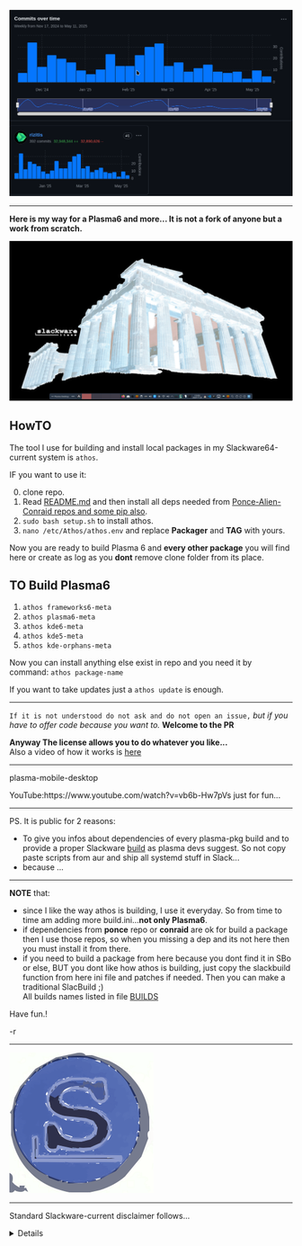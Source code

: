 ![](./IMAGES/Commitsovertime.png)

---

**Here is my way for a Plasma6 and more... It is not a fork of anyone but a work from scratch.** <br>


![plasma6-slackware64-current](./IMAGES/slack.png)

## HowTO

The tool I use for building and install local packages in my Slackware64-current system is `athos`.

IF you want to use it:<br>

0. clone repo.
1. Read [README.md](https://github.com/rizitis/PLASMA_WORLD/tree/main/AthOS/README.md) and then install all deps needed from [Ponce-Alien-Conraid repos and some pip also](https://github.com/rizitis/PLASMA_WORLD/tree/main/AthOS/DEPS-BEFORE-BUILD).
2. `sudo bash setup.sh` to install athos.
3. `nano /etc/Athos/athos.env` and replace **Packager** and **TAG** with yours.

Now you are ready to build Plasma 6 and **every other package** you will find here or create as log as you **dont** remove clone folder from its place.


## TO Build Plasma6

1. `athos frameworks6-meta`
2. `athos plasma6-meta`
3. `athos kde6-meta`
4. `athos kde5-meta`
5. `athos kde-orphans-meta` 

Now you can install anything else exist in repo and you need it by command: `athos package-name` <br>

If you want to take updates just a `athos update` is enough.

---

`If it is not understood do not ask and do not open an issue,` *but if you have to offer code because you want to.* **Welcome to the PR**<br>

**Anyway The license allows you to do whatever you like...**<br>
Also a video of how it works is [here](https://youtu.be/3y7ZFGxRub4?si=vKJ8OYqjzEoD9Zli)


---

<p>plasma-mobile-desktop</p>
YouTube:https://www.youtube.com/watch?v=vb6b-Hw7pVs just for fun...

---

PS. It is public for 2 reasons:
- To give you infos about dependencies of every plasma-pkg build and to provide a proper Slackware [build](https://develop.kde.org/docs/getting-started/building/cmake-build/) as plasma devs suggest. So not copy paste scripts from aur and ship all systemd stuff in Slack...
- because ...

---
**NOTE** that:
- since I like the way athos is building, I use it everyday. So from time to time am adding more build.ini...**not only Plasma6**.<br>
- if dependencies from **ponce** repo or **conraid** are ok for build a package then I use those repos, so when you missing a dep and its not here then you must install it from there.
- if you need to build a package from here because you dont find it in SBo or else, BUT you dont like how athos is building, just copy the slackbuild function from here ini file and patches if needed. Then you can make a traditional SlacBuild ;)
<br>All builds names listed in file [BUILDS](./BUILDS)

 <p></p> Have fun.!</p>
-r

---

![S](./IMAGES/S.svg)

- - -
Standard Slackware-current disclaimer follows...
<details>
Standard disclaimer follows... putting this back since some folks forgot ;-)

Welcome to Slackware-current!

*** upgradepkg aaa_glibc-solibs before other      ***
*** packages. Take care not to miss new packages: ***
*** upgradepkg --install-new  is (as always) the  ***
*** safest approach.                              ***

Slackware-current is a snapshot of the active Slackware development tree.
It is intended to give developers (and other Linux gurus) a chance to test
out the latest packages for Slackware. The feedback we get will allow us
to make the next stable release better than ever.

See the ChangeLog.txt for a list of changes in Slackware-current.

Please note that the code in this directory is unstable. It might be 
inconsistent about which version of the Linux kernel is required, could be
incomplete because it's in the process of being uploaded, or might not work
for other reasons. In most cases, we know about these things and are working
to correct them, but still -- feel free to point out the bugs.

Production use is AT YOUR OWN RISK and is not recommended.

Security is NOT GUARANTEED. In -current, forward progress often takes
priority. Security fixes take time and resources, and would often have to
be done more than once. It's more efficient to build the system and secure
it as time permits and/or the development cycle nears completion.

We do not promise to issue security advisories for Slackware-current.

Slackware-current might DELETE FILES WITHOUT WARNING when packages are
upgraded. (If, for example, a directory location is replaced by a symbolic
link to a new location.) Upgrade packages carefully. Examine incoming
updates first if your machine's data is not expendable. Again, we do not
recommend using Slackware-current to store or process valuable data.
It is a system in testing, not one that is ready to go (though often it does
work just fine... BUT DON'T COUNT ON IT) 

#include BSD license warranty disclaimer here...

Enjoy! :)

Patrick J. Volkerding
`volkerdi@slackware.com`
</details>

